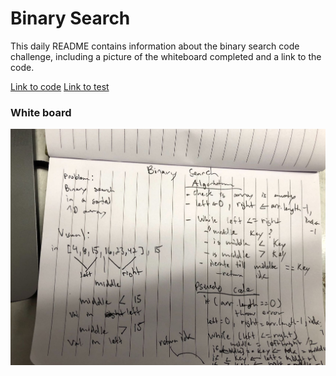 # Binary Search
This daily README contains information about the binary search code challenge, including a picture of the whiteboard completed and a link to the code.

[Link to code](../src/main/java/challenges/BinarySearch.java)
[Link to test](../src/test/java/challenges/BinarySearchTest.java)

### White board
![pic](../assets/whiteboardC2.jpg)